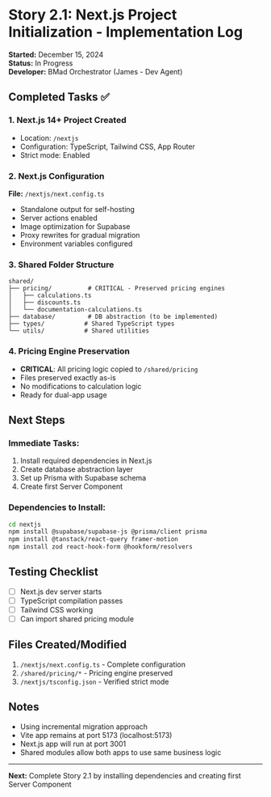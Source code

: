 # Story 2.1: Next.js Project Initialization - Implementation Log

**Started:** December 15, 2024  
**Status:** In Progress  
**Developer:** BMad Orchestrator (James - Dev Agent)

## Completed Tasks ✅

### 1. Next.js 14+ Project Created
- Location: `/nextjs`
- Configuration: TypeScript, Tailwind CSS, App Router
- Strict mode: Enabled

### 2. Next.js Configuration
**File:** `/nextjs/next.config.ts`
- Standalone output for self-hosting
- Server actions enabled
- Image optimization for Supabase
- Proxy rewrites for gradual migration
- Environment variables configured

### 3. Shared Folder Structure
```
shared/
├── pricing/          # CRITICAL - Preserved pricing engines
│   ├── calculations.ts
│   ├── discounts.ts
│   └── documentation-calculations.ts
├── database/         # DB abstraction (to be implemented)
├── types/           # Shared TypeScript types
└── utils/           # Shared utilities
```

### 4. Pricing Engine Preservation
- **CRITICAL**: All pricing logic copied to `/shared/pricing`
- Files preserved exactly as-is
- No modifications to calculation logic
- Ready for dual-app usage

## Next Steps

### Immediate Tasks:
1. Install required dependencies in Next.js
2. Create database abstraction layer
3. Set up Prisma with Supabase schema
4. Create first Server Component

### Dependencies to Install:
```bash
cd nextjs
npm install @supabase/supabase-js @prisma/client prisma
npm install @tanstack/react-query framer-motion
npm install zod react-hook-form @hookform/resolvers
```

## Testing Checklist
- [ ] Next.js dev server starts
- [ ] TypeScript compilation passes
- [ ] Tailwind CSS working
- [ ] Can import shared pricing module

## Files Created/Modified
1. `/nextjs/next.config.ts` - Complete configuration
2. `/shared/pricing/*` - Pricing engine preserved
3. `/nextjs/tsconfig.json` - Verified strict mode

## Notes
- Using incremental migration approach
- Vite app remains at port 5173 (localhost:5173)
- Next.js app will run at port 3001
- Shared modules allow both apps to use same business logic

---

**Next:** Complete Story 2.1 by installing dependencies and creating first Server Component